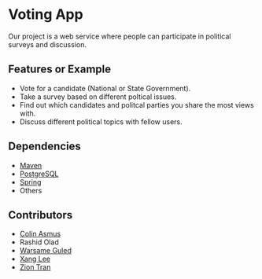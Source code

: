 # Voting App

Our project is a web service where people can participate in political surveys and discussion.

## Features or Example

+ Vote for a candidate (National or State Government).
+ Take a survey based on different poltical issues.
+ Find out which candidates and politcal parties you share the most views with.
+ Discuss different political topics with fellow users.

## Dependencies

+ [Maven](https://maven.apache.org/)
+ [PostgreSQL](https://www.postgresql.org/)
+ [Spring](https://spring.io/)
+ Others

## Contributors

+ [Colin Asmus](https://github.com/asmuscma)
+ Rashid Olad
+ [Warsame Guled](https://github.com/GoodnewsSama)
+ [Xang Lee](https://github.com/xangleee)
+ [Zion Tran](https://github.com/PopcornTheBearCat)
